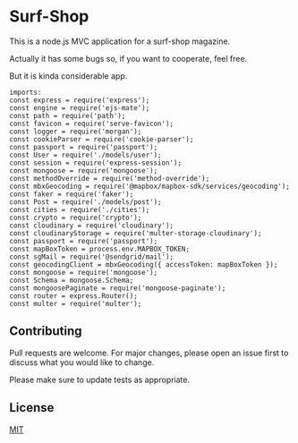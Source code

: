 # Surf-Shop

This is a node.js MVC application for a surf-shop magazine.

Actually it has some bugs so, if you want to cooperate, feel free. 

But it is kinda considerable app.

````
imports:
const express = require('express');
const engine = require('ejs-mate');
const path = require('path');
const favicon = require('serve-favicon');
const logger = require('morgan');
const cookieParser = require('cookie-parser');
const passport = require('passport');
const User = require('./models/user');
const session = require('express-session');
const mongoose = require('mongoose');
const methodOverride = require('method-override');
const mbxGeocoding = require('@mapbox/mapbox-sdk/services/geocoding');
const faker = require('faker');
const Post = require('./models/post');
const cities = require('./cities');
const crypto = require('crypto');
const cloudinary = require('cloudinary');
const cloudinaryStorage = require('multer-storage-cloudinary');
const passport = require('passport');
const mapBoxToken = process.env.MAPBOX_TOKEN;
const sgMail = require('@sendgrid/mail');
const geocodingClient = mbxGeocoding({ accessToken: mapBoxToken });
const mongoose = require('mongoose');
const Schema = mongoose.Schema;
const mongoosePaginate = require('mongoose-paginate');
const router = express.Router();
const multer = require('multer');

````

## Contributing
Pull requests are welcome. For major changes, please open an issue first to discuss what you would like to change.

Please make sure to update tests as appropriate.

## License
[MIT](https://choosealicense.com/licenses/mit/)